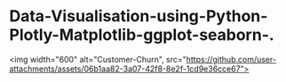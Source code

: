 # Data-Visualisation-using-Python-Plotly-Matplotlib-ggplot-seaborn-.


<img width="600" alt="Customer-Churn", src="https://github.com/user-attachments/assets/06b1aa82-3a07-42f8-8e2f-1cd9e36cce67">

